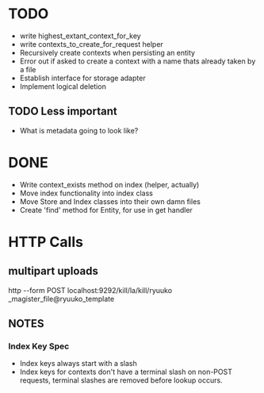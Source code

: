 # TODO

* write highest_extant_context_for_key
* write contexts_to_create_for_request helper
* Recursively create contexts when persisting an entity
* Error out if asked to create a context with a name thats already taken by a file
* Establish interface for storage adapter
* Implement logical deletion

## TODO Less important

* What is metadata going to look like?

# DONE
* Write context_exists method on index (helper, actually)
* Move index functionality into index class
* Move Store and Index classes into their own damn files
* Create 'find' method for Entity, for use in get handler

# HTTP Calls

## multipart uploads

http --form POST localhost:9292/kill/la/kill/ryuuko _magister_file@ryuuko_template

## NOTES

### Index Key Spec

* Index keys always start with a slash
* Index keys for contexts don't have a terminal slash on non-POST requests, terminal slashes are removed before lookup occurs.

